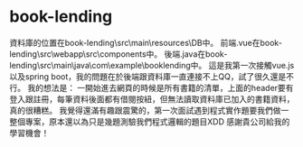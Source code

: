 # book-lending
資料庫的位置在book-lending\src\main\resources\DB中。
前端.vue在book-lending\src\webapp\src\components中。
後端.java在book-lending\src\main\java\com\example\booklending中。
這是我第一次接觸vue.js以及spring boot，我的問題在於後端跟資料庫一直連接不上QQ，試了很久還是不行。
我的想法是：
一開始進去網頁的時候是所有書籍的清單，上面的header要有登入跟註冊，每筆資料後面都有借閱按紐，但無法讀取資料庫已加入的書籍資料，真的很糟糕。
我覺得還滿有趣跟震驚的，第一次面試遇到程式實作題要我們做一整個專案，原本還以為只是幾題測驗我們程式邏輯的題目XDD
感謝貴公司給我的學習機會！
